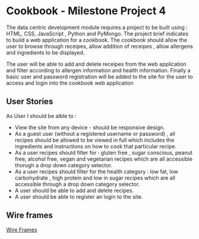 # Cookbook - Milestone Project 4 
<p>The data centric development module requires a project to be built using : HTML, CSS, JavaScript , Python and PyMongo. The project brief indicates to build a web application for a cookbook. The cookbook should allow the user to browse through receipes, allow addition of receipes , allow allergens and ingredients  to be displayed. 

The user will be able to add and delete receipes from the web application and filter according to allergen information and health information. Finally a basic user and password registration will be added to the site for the user to access and login into the cookbook web application</p>



## User Stories

As User I should be alble to :
<ul>
<li>  View the site from any device - should be responsive design. </li>
<li>  As a guest user (without a registered username or password) , all recipes should be allowed to be viewed in full which includes the ingredients and instructions on how to cook that particular recipe.</li>
<li>  As a user recipes should filter for : gluten free , sugar conscious, peanut free, alcohol free, vegan and vegetarian recipes which are all accessible thorugh a drop down category selector. </li>
<li> As a user recipes  should filter for the health category : low fat, low carbohydrate , high protein and low in sugar recipes which are all accessible through a drop down category selector.</li>
<li>  A user should be able to add and delete recipes.</li>
<li> A user should be able to register an login to the site. </li>
</ul>

## Wire frames

[Wire Frames](static/wireframe/milestone_4_project.pdf)

